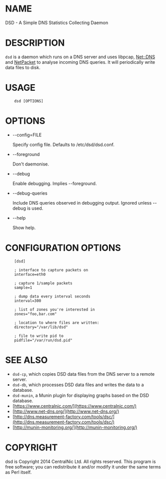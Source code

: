 # NAME

DSD - A Simple DNS Statistics Collecting Daemon

# DESCRIPTION

`dsd` is a daemon which runs on a DNS server and uses libpcap, [Net::DNS](https://metacpan.org/pod/Net::DNS) and
[NetPacket](https://metacpan.org/pod/NetPacket) to analyse incoming DNS queries. It will periodically write data
files to disk.

# USAGE

        dsd [OPTIONS]

# OPTIONS

- --config=FILE

    Specify config file. Defaults to /etc/dsd/dsd.conf.

- --foreground

    Don't daemonise.

- --debug

    Enable debugging. Implies --foreground.

- --debug-queries

    Include DNS queries observed in debugging output. Ignored unless --debug is
    used.

- --help

    Show help.

# CONFIGURATION OPTIONS

        [dsd]

        ; interface to capture packets on
        interface=eth0

        ; capture 1/sample packets
        sample=1

        ; dump data every interval seconds
        interval=300

        ; list of zones you're interested in
        zones="foo,bar.com"

        ; location to where files are written:
        directory="/var/lib/dsd"

        ; file to write pid to
        pidfile="/var/run/dsd.pid"

# SEE ALSO

- `dsd-cp`, which copies DSD data files from the DNS server to a remote server.
- `dsd-db`, which processes DSD data files and writes the data to a database.
- `dsd-munin`, a Munin plugin for displaying graphs based on the DSD database.
- [https://www.centralnic.com/](https://www.centralnic.com/)
- [http://www.net-dns.org/](http://www.net-dns.org/)
- [http://dns.measurement-factory.com/tools/dsc/](http://dns.measurement-factory.com/tools/dsc/)
- [http://munin-monitoring.org/](http://munin-monitoring.org/)

# COPYRIGHT

dsd is Copyright 2014 CentralNic Ltd. All rights reserved. This program is free
software; you can redistribute it and/or modify it under the same terms as Perl
itself.
